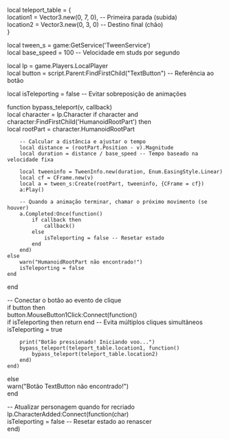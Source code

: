 local teleport_table = {  
    location1 = Vector3.new(0, 7, 0), -- Primeira parada (subida)  
    location2 = Vector3.new(0, 3, 0)   -- Destino final (chão)  
}  

local tween_s = game:GetService('TweenService')  
local base_speed = 100 -- Velocidade em studs por segundo  

local lp = game.Players.LocalPlayer  
local button = script.Parent:FindFirstChild("TextButton") -- Referência ao botão  

local isTeleporting = false -- Evitar sobreposição de animações

function bypass_teleport(v, callback)  
    local character = lp.Character
    if character and character:FindFirstChild('HumanoidRootPart') then  
        local rootPart = character.HumanoidRootPart
        
        -- Calcular a distância e ajustar o tempo
        local distance = (rootPart.Position - v).Magnitude
        local duration = distance / base_speed -- Tempo baseado na velocidade fixa
        
        local tweeninfo = TweenInfo.new(duration, Enum.EasingStyle.Linear)  
        local cf = CFrame.new(v)  
        local a = tween_s:Create(rootPart, tweeninfo, {CFrame = cf})  
        a:Play()  

        -- Quando a animação terminar, chamar o próximo movimento (se houver)  
        a.Completed:Once(function()  
            if callback then  
                callback()  
            else  
                isTeleporting = false -- Resetar estado  
            end  
        end)  
    else  
        warn("HumanoidRootPart não encontrado!")  
        isTeleporting = false  
    end  
end  

-- Conectar o botão ao evento de clique  
if button then  
    button.MouseButton1Click:Connect(function()  
        if isTeleporting then return end -- Evita múltiplos cliques simultâneos  
        isTeleporting = true  

        print("Botão pressionado! Iniciando voo...")  
        bypass_teleport(teleport_table.location1, function()  
            bypass_teleport(teleport_table.location2)  
        end)  
    end)  
else  
    warn("Botão TextButton não encontrado!")  
end  

-- Atualizar personagem quando for recriado  
lp.CharacterAdded:Connect(function(char)  
    isTeleporting = false -- Resetar estado ao renascer  
end)
